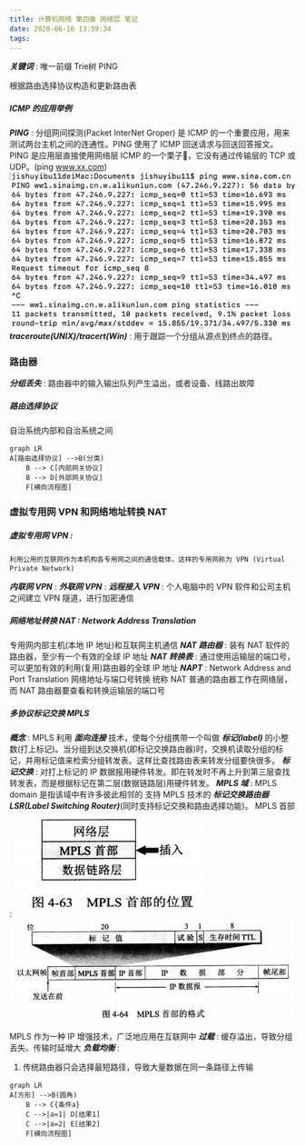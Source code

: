 ```yaml
---
title: 计算机网络 第四章 网络层 笔记
date: 2020-06-16 13:59:34
tags:
---
```


***关键词*** : 唯一前缀   Trie树   PING

根据路由选择协议构造和更新路由表

##### ICMP 的应用举例
***PING*** : 分组网间探测(Packet InterNet Groper) 是 ICMP 的一个重要应用，用来测试两台主机之间的连通性。PING 使用了 ICMP 回送请求与回送回答报文。PING 是应用层直接使用网络层 ICMP 的一个栗子🌰，它没有通过传输层的 TCP 或 UDP。(ping www.xx.com)
![](/images/ping新浪.jpeg)
***traceroute(UNIX)/tracert(Win)*** : 用于跟踪一个分组从源点到终点的路径。


### 路由器
***分组丢失*** : 路由器中的输入输出队列产生溢出，或者设备、线路出故障

##### 路由选择协议
自治系统内部和自治系统之间
```mermaid
graph LR
A[路由选择协议] -->B(分类)
    B --> C[内部网关协议]
    B --> D[外部网关协议]
    F[横向流程图]
```
<!--more-->

### 虚拟专用网 VPN 和网络地址转换 NAT
##### 虚拟专用网 VPN :
    利用公用的互联网作为本机构各专用网之间的通信载体，这样的专用网称为 VPN (Virtual Private Network)
***内联网 VPN*** :
***外联网 VPN*** :
***远程接入 VPN*** : 个人电脑中的 VPN 软件和公司主机之间建立 VPN 隧道，进行加密通信

##### 网络地址转换 NAT : Network Address Translation
专用网内部主机(本地 IP 地址)和互联网主机通信
***NAT 路由器*** : 装有 NAT 软件的路由器，至少有一个有效的全球 IP 地址
***NAT 转换表*** :
通过使用运输层的端口号，可以更加有效的利用(复用)路由器的全球 IP 地址
***NAPT*** : Network Address and Port Translation 网络地址与端口号转换
统称 NAT
普通的路由器工作在网络层，而 NAT 路由器要查看和转换运输层的端口号

##### 多协议标记交换 MPLS
***概念*** : MPLS 利用 ***面向连接*** 技术，使每个分组携带一个叫做 ***标记(label)*** 的小整数(打上标记)。当分组到达交换机(即标记交换路由器)时，交换机读取分组的标记，并用标记值来检索分组转发表。这样比查找路由表来转发分组要快很多。
***标记交换*** : 对打上标记的 IP 数据报用硬件转发。即在转发时不再上升到第三层查找转发表，而是根据标记在第二层(数据链路层)用硬件转发。
***MPLS 域*** : MPLS domain 是指该域中有许多彼此相邻的 支持 MPLS 技术的 ***标记交换路由器 LSR(Label Switching Router)***(同时支持标记交换和路由选择功能)。
MPLS 首部 :
![](/images/MPLS首部的位置.jpeg)
![](/images/MPLS首部的格式.jpeg)

MPLS 作为一种 IP 增强技术，广泛地应用在互联网中
***过载*** : 缓存溢出，导致分组丢失、传输时延增大
***负载均衡*** :
1. 传统路由器只会选择最短路径，导致大量数据在同一条路径上传输

```mermaid
graph LR
A[方形] -->B(圆角)
    B --> C{条件a}
    C -->|a=1| D[结果1]
    C -->|a=2| E[结果2]
    F[横向流程图]
```